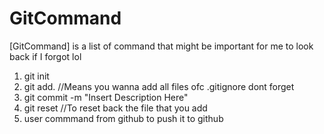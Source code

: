 # GitCommand
[GitCommand] is a list of command that might be important for me to look back if I forgot lol

1) git init
2) git add. //Means you wanna add all files ofc .gitignore dont forget
4) git commit -m "Insert Description Here"
5) git reset //To reset back the file that you add 
6) user commmand from github to push it to github
